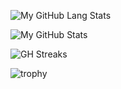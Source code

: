 ![My GitHub Lang Stats](https://github-stats.agentbot.xyz/api/top-langs/?username=jeremu2907&theme=swift&layout=compact)

![My GitHub Stats](https://github-stats.agentbot.xyz/api?username=jeremu2907&count_private=true&show_icons=true&theme=swift)

![GH Streaks](https://github-readme-streak-stats.herokuapp.com/?user=jeremu2907&theme=swift&hide_border=false)

![trophy](https://github-profile-trophy.vercel.app/?username=jeremu2907&theme=swift)
